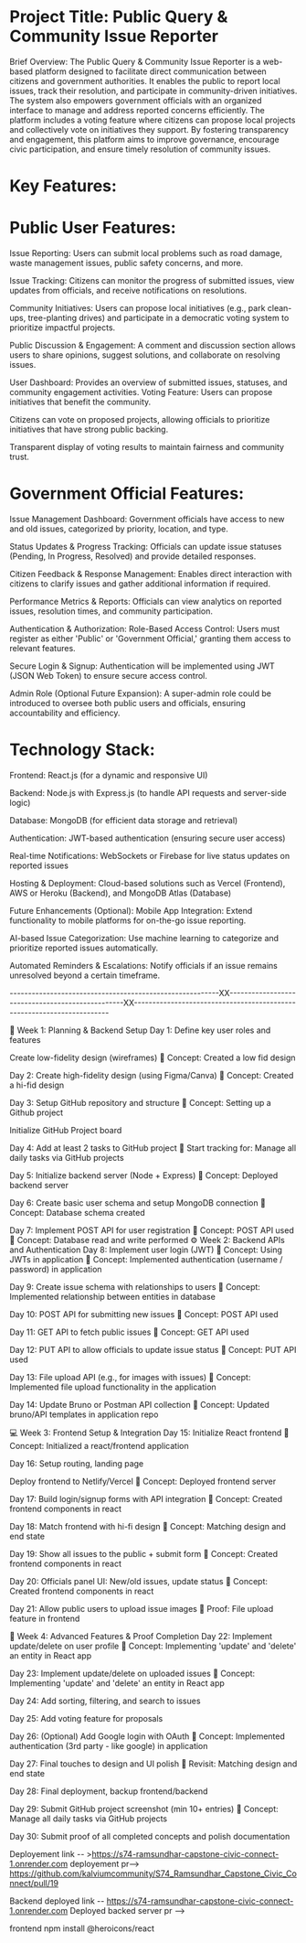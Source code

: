 # Project Title: Public Query & Community Issue Reporter

Brief Overview: The Public Query & Community Issue Reporter is a web-based platform designed to facilitate direct communication between citizens and government authorities. It enables the public to report local issues, track their resolution, and participate in community-driven initiatives. The system also empowers government officials with an organized interface to manage and address reported concerns efficiently. The platform includes a voting feature where citizens can propose local projects and collectively vote on initiatives they support.
By fostering transparency and engagement, this platform aims to improve governance, encourage civic participation, and ensure timely resolution of community issues.

# Key Features:

# Public User Features:

Issue Reporting: Users can submit local problems such as road damage, waste management issues, public safety concerns, and more.


Issue Tracking: Citizens can monitor the progress of submitted issues, view updates from officials, and receive notifications on resolutions.


Community Initiatives: Users can propose local initiatives (e.g., park clean-ups, tree-planting drives) and participate in a democratic voting system to prioritize impactful projects.


Public Discussion & Engagement: A comment and discussion section allows users to share opinions, suggest solutions, and collaborate on resolving issues.


User Dashboard: Provides an overview of submitted issues, statuses, and community engagement activities.
Voting Feature:
Users can propose initiatives that benefit the community.


Citizens can vote on proposed projects, allowing officials to prioritize initiatives that have strong public backing.


Transparent display of voting results to maintain fairness and community trust.



# Government Official Features:

Issue Management Dashboard: Government officials have access to new and old issues, categorized by priority, location, and type.


Status Updates & Progress Tracking: Officials can update issue statuses (Pending, In Progress, Resolved) and provide detailed responses.


Citizen Feedback & Response Management: Enables direct interaction with citizens to clarify issues and gather additional information if required.


Performance Metrics & Reports: Officials can view analytics on reported issues, resolution times, and community participation.


Authentication & Authorization:
Role-Based Access Control: Users must register as either 'Public' or 'Government Official,' granting them access to relevant features.


Secure Login & Signup: Authentication will be implemented using JWT (JSON Web Token) to ensure secure access control.


Admin Role (Optional Future Expansion): A super-admin role could be introduced to oversee both public users and officials, ensuring accountability and efficiency.




# Technology Stack:

Frontend: React.js (for a dynamic and responsive UI)


Backend: Node.js with Express.js (to handle API requests and server-side logic)


Database: MongoDB (for efficient data storage and retrieval)


Authentication: JWT-based authentication (ensuring secure user access)


Real-time Notifications: WebSockets or Firebase for live status updates on reported issues


Hosting & Deployment: Cloud-based solutions such as Vercel (Frontend), AWS or Heroku (Backend), and MongoDB Atlas (Database)


Future Enhancements (Optional):
Mobile App Integration: Extend functionality to mobile platforms for on-the-go issue reporting.


AI-based Issue Categorization: Use machine learning to categorize and prioritize reported issues automatically.


Automated Reminders & Escalations: Notify officials if an issue remains unresolved beyond a certain timeframe.






---------------------------------------------------------XX-------------------------------------------------XX-----------------------------------------------------------------------















🧱 Week 1: Planning & Backend Setup
Day 1:
Define key user roles and features


Create low-fidelity design (wireframes)
 📌 Concept: Created a low fid design


Day 2:
Create high-fidelity design (using Figma/Canva)
 📌 Concept: Created a hi-fid design


Day 3:
Setup GitHub repository and structure
 📌 Concept: Setting up a Github project


Initialize GitHub Project board


Day 4:
Add at least 2 tasks to GitHub project
 📌 Start tracking for: Manage all daily tasks via GitHub projects


Day 5:
Initialize backend server (Node + Express)
 📌 Concept: Deployed backend server


Day 6:
Create basic user schema and setup MongoDB connection
 📌 Concept: Database schema created


Day 7:
Implement POST API for user registration
 📌 Concept: POST API used
 📌 Concept: Database read and write performed
⚙️ Week 2: Backend APIs and Authentication
Day 8:
Implement user login (JWT)
 📌 Concept: Using JWTs in application
 📌 Concept: Implemented authentication (username / password) in application


Day 9:
Create issue schema with relationships to users
 📌 Concept: Implemented relationship between entities in database


Day 10:
POST API for submitting new issues
 📌 Concept: POST API used


Day 11:
GET API to fetch public issues
 📌 Concept: GET API used


Day 12:
PUT API to allow officials to update issue status
 📌 Concept: PUT API used


Day 13:
File upload API (e.g., for images with issues)
 📌 Concept: Implemented file upload functionality in the application


Day 14:
Update Bruno or Postman API collection
 📌 Concept: Updated bruno/API templates in application repo


💻 Week 3: Frontend Setup & Integration
Day 15:
Initialize React frontend
 📌 Concept: Initialized a react/frontend application


Day 16:
Setup routing, landing page


Deploy frontend to Netlify/Vercel
 📌 Concept: Deployed frontend server


Day 17:
Build login/signup forms with API integration
 📌 Concept: Created frontend components in react


Day 18:
Match frontend with hi-fi design
 📌 Concept: Matching design and end state


Day 19:
Show all issues to the public + submit form
 📌 Concept: Created frontend components in react


Day 20:
Officials panel UI: New/old issues, update status
 📌 Concept: Created frontend components in react


Day 21:
Allow public users to upload issue images
 📌 Proof: File upload feature in frontend



🚀 Week 4: Advanced Features & Proof Completion
Day 22:
Implement update/delete on user profile
 📌 Concept: Implementing 'update' and 'delete' an entity in React app


Day 23:
Implement update/delete on uploaded issues
 📌 Concept: Implementing 'update' and 'delete' an entity in React app


Day 24:
Add sorting, filtering, and search to issues


Day 25:
Add voting feature for proposals


Day 26:
(Optional) Add Google login with OAuth
 📌 Concept: Implemented authentication (3rd party - like google) in application


Day 27:
Final touches to design and UI polish
 📌 Revisit: Matching design and end state


Day 28:
Final deployment, backup frontend/backend





Day 29:
Submit GitHub project screenshot (min 10+ entries)
 📌 Concept: Manage all daily tasks via GitHub projects


Day 30:
Submit proof of all completed concepts and polish documentation


Deployement link -- >https://s74-ramsundhar-capstone-civic-connect-1.onrender.com
deployement pr--> https://github.com/kalviumcommunity/S74_Ramsundhar_Capstone_Civic_Connect/pull/19





Backend  deployed link -- https://s74-ramsundhar-capstone-civic-connect-1.onrender.com
Deployed backed server pr --> 



frontend 
npm install @heroicons/react
